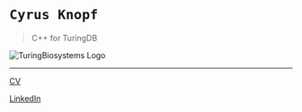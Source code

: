 # `Cyrus Knopf`
>C++ for TuringDB

![TuringBiosystems Logo](turing.webp)

---
[CV](https://cyrusknopf.com/cv) 

[LinkedIn](https://linkedin.com/in/cyrusknopf)
